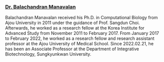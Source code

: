 <h3>
<a href="https://scholar.google.com/citations?user=0vkenbwAAAAJ">
Dr. Balachandran Manavalan
</a>
</h3>

Balachandran Manavalan received his Ph.D. in Computational Biology from Ajou University in 2011 under the guidance of Prof. Sangdun Choi. Afterwards, he worked as a research fellow at the Korea Institute for Advanced Study from November 2011 to February 2017. From January 2017 to February 2022, he worked as a research fellow and research assistant professor at the Ajou University of Medical School. Since 2022.02.21, he has been an Associate Professor at the Department of Integrative Biotechnology, Sungkyunkwan University.
